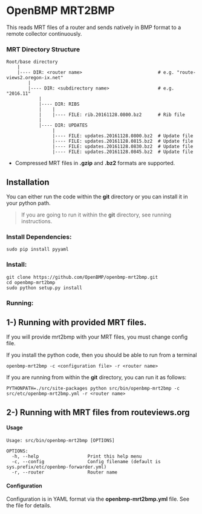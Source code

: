 OpenBMP MRT2BMP
===============
This reads MRT files of a router and sends natively in BMP format to a remote collector continuously.

### MRT Directory Structure

    Root/base directory
        |
        |---- DIR: <router name>                            # e.g. "route-views2.oregon-ix.net"
            |
            |---- DIR: <subdirectory name>                  # e.g. "2016.11"
                |
                |---- DIR: RIBS
                |    |
                |    |---- FILE: rib.20161128.0800.bz2      # Rib file
                |
                |---- DIR: UPDATES
                     |
                     |---- FILE: updates.20161128.0800.bz2  # Update file
                     |---- FILE: updates.20161128.0815.bz2  # Update file
                     |---- FILE: updates.20161128.0830.bz2  # Update file
                     |---- FILE: updates.20161128.0845.bz2  # Update file
                     
- Compressed MRT files in **.gzip** and **.bz2** formats are supported.               
                
Installation
------------
You can either run the code within the **git** directory or you can install it in your python path. 

> If you are going to run it within the **git** directory, see running instructions.  

### Install Dependencies:
    
    sudo pip install pyyaml

### Install:

    git clone https://github.com/OpenBMP/openbmp-mrt2bmp.git
    cd openbmp-mrt2bmp
    sudo python setup.py install

### Running:

1-) Running with provided MRT files.
------------------------------------
If you will provide mrt2bmp with your MRT files, you must change config file.

If you install the python code, then you should be able to run from a terminal

    openbmp-mrt2bmp -c <configuration file> -r <router name>
    
If you are running from within the **git** directory, you can run it as follows:

    PYTHONPATH=./src/site-packages python src/bin/openbmp-mrt2bmp -c src/etc/openbmp-mrt2bmp.yml -r <router name>

2-) Running with MRT files from routeviews.org
----------------------------------------------



#### Usage
```
Usage: src/bin/openbmp-mrt2bmp [OPTIONS]

OPTIONS:
  -h, --help                  Print this help menu
  -c, --config                Config filename (default is sys.prefix/etc/openbmp-forwarder.yml)
  -r, --router                Router name
```

#### Configuration
Configuration is in YAML format via the **openbmp-mrt2bmp.yml** file.  See the file for details.
